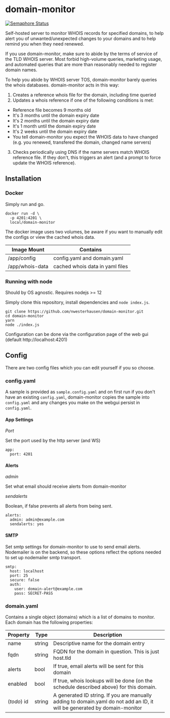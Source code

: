 # domain-monitor
[![Semaphore Status](https://nwest.semaphoreci.com/badges/domain-monitor/branches/master.svg)](https://nwest.semaphoreci.com/projects/domain-monitor)

Self-hosted server to monitor WHOIS records for specified domains, to help alert you of unwanted/unexpected changes
to your domains and to help remind you when they need renewed.

If you use domain-monitor, make sure to abide by the terms of service of
the TLD WHOIS server. Most forbid high-volume queries, marketing usage,
and automated queries that are more than reasonably needed to register
domain names.

To help you abide by WHOIS server TOS, domain-monitor barely queries the
whois databases. domain-monitor acts in this way:

1. Creates a reference whois file for the domain, including time queried
2. Updates a whois reference if one of the following conditions is met:

  - Reference file becomes 9 months old
  - It's 3 months until the domain expiry date
  - It's 2 months until the domain expiry date
  - It's 1 month until the domain expiry date
  - It's 2 weeks until the domain expiry date
  - You tell domain-monitor you expect the WHOIS data to have changed
    (e.g. you renewed, transfered the domain, changed name servers)

3. Checks periodically using DNS if the name servers match WHOIS reference file.
If they don't, this triggers an alert (and a prompt to force update the WHOIS reference).

## Installation

### Docker
Simply run and go.

  ```
  docker run -d \
    -p 4201:4201 \
    local/domain-monitor
  ```
The docker image uses two volumes, be aware if you want to manually edit the configs or
view the cached whois data.

Image Mount     | Contains
------------    | ------------
/app/config     | config.yaml and domain.yaml
/app/whois-data | cached whois data in yaml files

### Running with node
Should by OS agnostic. Requires nodejs >= 12

Simply clone this repository, install dependencies and `node index.js`.

```
git clone https://github.com/nwesterhausen/domain-monitor.git
cd domain-monitor
yarn
node ./index.js
```

Configuration can be done via the configuration page of the web gui 
(default http://localhost:4201)

## Config
There are two config files which you can edit yourself if you so choose.

### config.yaml
A sample is provided as `sample.config.yaml` and on first run if you don't have
an existing `config.yaml`, domain-monitor copies the sample into `config.yaml` and
any changes you make on the webgui persist in `config.yaml`.

#### App Settings

*Port*

Set the port used by the http server (and WS)

```
app:
  port: 4201
```

#### Alerts

*admin*

Set what email should receive alerts from domain-monitor

*sendalerts*

Boolean, if false prevents all alerts from being sent.

```
alerts:
  admin: admin@example.com
  sendalerts: yes
```

#### SMTP

Set smtp settings for domain-monitor to use to send email alerts. 
Nodemailer is on the backend, so these options reflect the options
needed to set up nodemailer smtp transport.

```
smtp:
  host: localhost
  port: 25
  secure: false
  auth:
    user: domain-alert@example.com
    pass: SECRET-PASS
```

### domain.yaml
Contains a single object (domains) which is a list of domains to 
monitor. Each domain has the following properties:

Property | Type | Description
------------ | ------------- | -------------
name | string | Descriptive name for the domain entry
fqdn | string | FQDN for the domain in question. This is just host.tld
alerts | bool | If true, email alerts will be sent for this domain
enabled | bool | If true, whois lookups will be done (on the schedule described above) for this domain.
(_todo_) id | string | A generated ID string. If you are manually adding to domain.yaml do not add an ID, it will be generated by domain-monitor
